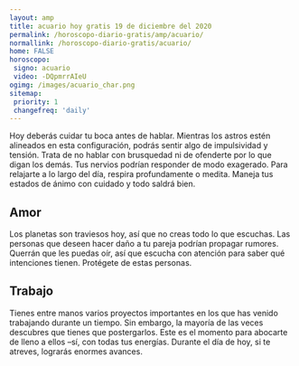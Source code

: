 ```yaml
---
layout: amp
title: acuario hoy gratis 19 de diciembre del 2020 
permalink: /horoscopo-diario-gratis/amp/acuario/
normallink: /horoscopo-diario-gratis/acuario/
home: FALSE
horoscopo:
 signo: acuario
 video: -DQpmrrAIeU
ogimg: /images/acuario_char.png
sitemap:
 priority: 1
 changefreq: 'daily'
---
```



Hoy deberás cuidar tu boca antes de hablar. Mientras los astros estén alineados en esta configuración, podrás sentir algo de impulsividad y tensión. Trata de no hablar con brusquedad ni de ofenderte por lo que digan los demás. Tus nervios podrían responder de modo exagerado. Para relajarte a lo largo del día, respira profundamente o medita. Maneja tus estados de ánimo con cuidado y todo saldrá bien.

## Amor

Los planetas son traviesos hoy, así que no creas todo lo que escuchas. Las personas que deseen hacer daño a tu pareja podrían propagar rumores. Querrán que les puedas oír, así que escucha con atención para saber qué intenciones tienen. Protégete de estas personas.

## Trabajo

Tienes entre manos varios proyectos importantes en los que has venido trabajando durante un tiempo. Sin embargo, la mayoría de las veces descubres que tienes que postergarlos. Este es el momento para abocarte de lleno a ellos –sí, con todas tus energías. Durante el día de hoy, si te atreves, lograrás enormes avances.